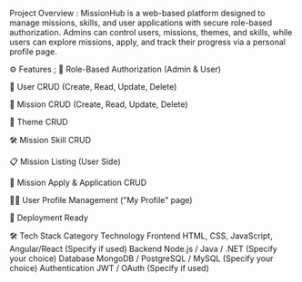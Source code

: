 Project Overview  :
MissionHub is a web-based platform designed to manage missions, skills, and user applications with secure role-based authorization. Admins can control users, missions, themes, and skills, while users can explore missions, apply, and track their progress via a personal profile page.

⚙️ Features  ;
🔑 Role-Based Authorization (Admin & User)

👤 User CRUD (Create, Read, Update, Delete)

🎯 Mission CRUD (Create, Read, Update, Delete)

🎨 Theme CRUD

🛠️ Mission Skill CRUD

📋 Mission Listing (User Side)

📝 Mission Apply & Application CRUD

🙍‍♂️ User Profile Management ("My Profile" page)

🚀 Deployment Ready

🛠️ Tech Stack
Category	Technology
Frontend	HTML, CSS, JavaScript, Angular/React (Specify if used)
Backend	Node.js / Java / .NET (Specify your choice)
Database	MongoDB / PostgreSQL / MySQL (Specify your choice)
Authentication	JWT / OAuth (Specify if used)

